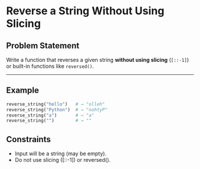 # Reverse a String Without Using Slicing

## Problem Statement

Write a function that reverses a given string **without using slicing** (`[::-1]`) or built-in functions like `reversed()`.

---

## Example

```python
reverse_string("hello")   # → "olleh"
reverse_string("Python")  # → "nohtyP"
reverse_string("a")       # → "a"
reverse_string("")        # → ""
```

## Constraints

-   Input will be a string (may be empty).
-   Do not use slicing ([::-1]) or reversed().
